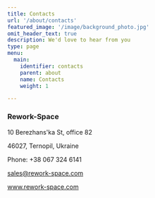 ```yaml
---
title: Contacts
url: '/about/contacts'
featured_image: '/image/background_photo.jpg'
omit_header_text: true
description: We'd love to hear from you
type: page
menu:
  main:
    identifier: contacts
    parent: about
    name: Contacts
    weight: 1

---
```


### Rework-Space

10 Berezhans'ka St, office 82

46027, Ternopil, Ukraine

Phone: +38 067 324 6141

sales@rework-space.com

www.rework-space.com
